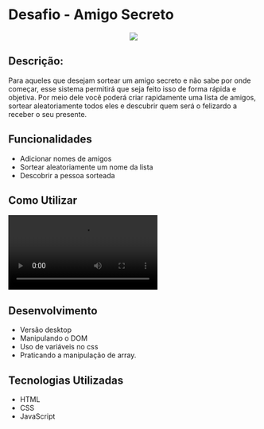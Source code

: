 # Desafio - Amigo Secreto
<p align="center">
   <img src="http://img.shields.io/static/v1?label=STATUS&message=CONCLUIDO&color=GREEN&style=for-the-badge"/>
</p>

## Descrição:
Para aqueles que desejam sortear um amigo secreto e não sabe por onde começar, esse sistema permitirá que seja feito isso de forma rápida e objetiva. Por meio dele você poderá criar rapidamente uma lista de amigos, sortear aleatoriamente todos eles e descubrir quem será o felizardo a receber o seu presente. 

## Funcionalidades
- Adicionar nomes de amigos
- Sortear aleatoriamente um nome da lista
- Descobrir a pessoa sorteada

## Como Utilizar

<video controls src="video do desafio secreto.mp4" title="Title"></video>

## Desenvolvimento
 - Versão desktop
 - Manipulando o DOM
 - Uso de variáveis no css
 - Praticando a manipulação de array.

## Tecnologias Utilizadas
 - HTML
 - CSS
 - JavaScript
